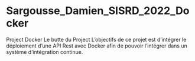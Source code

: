 # Sargousse_Damien_SISRD_2022_Docker
Project Docker
  Le butte du Project
    L’objectifs de ce projet est d’intégrer le déploiement d’une API Rest avec Docker afin de pouvoir
    l’intégrer dans un système d’intégration continue.
